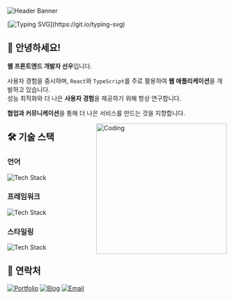 ![Header Banner](https://capsule-render.vercel.app/api?type=waving&color=44475A&height=200&section=header&text=🙋‍♂️&fontSize=70&animation=fadeIn&fontAlign=93&fontColor=FFFFFF)

[![Typing SVG](https://readme-typing-svg.demolab.com?font=Fira+Code&size=30&duration=2500&pause=500&color=44475A&width=1000&lines=const+me+=+%7B+name:+%22sunwoo%22,+role:+%22FE+Developer%22+%7D;me.focus+=+%5B%22Design+%26+Development%22,%22Better+UX%22%5D;)](https://git.io/typing-svg)

## 👋 안녕하세요!
**웹 프론트엔드 개발자 선우**입니다.

사용자 경험을 중시하며, `React`와 `TypeScript`를 주로 활용하여 **웹 애플리케이션**을 개발하고 있습니다.  
성능 최적화와 더 나은 **사용자 경험**을 제공하기 위해 항상 연구합니다.

**협업과 커뮤니케이션**을 통해 더 나은 서비스를 만드는 것을 지향합니다.

<img align="right" alt="Coding" width="300" src="https://media.giphy.com/media/qgQUggAC3Pfv687qPC/giphy.gif">

## 🛠 기술 스택
### 언어
![Tech Stack](https://skillicons.dev/icons?i=javascript,typescript,java,mysql&theme=dark&perline=7)

### 프레임워크
![Tech Stack](https://skillicons.dev/icons?i=react,nextjs&theme=dark&perline=7)

### 스타일링
![Tech Stack](https://skillicons.dev/icons?i=scss,styledcomponents,emotion&theme=dark&perline=7)

## 📌 연락처
<div>

[![Portfolio](https://img.shields.io/badge/PORTFOLIO-2E2E2E?style=for-the-badge&logo=notion&logoColor=white)](https://www.notion.so/iamsunky/1286451dc61180c59f32df7ec9b8ca76)
[![Blog](https://img.shields.io/badge/BLOG-444444?style=for-the-badge&logo=tistory&logoColor=white)](https://itsmesunky.tistory.com)
[![Email](https://img.shields.io/badge/EMAIL-3B3B3B?style=for-the-badge&logo=gmail&logoColor=white)](mailto:itsmesunky@gmail.com)

</div>

